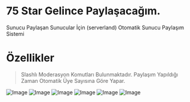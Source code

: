 # 75 Star Gelince Paylaşacağım.
Sunucu Paylaşan Sunucular İçin (serverland) Otomatik Sunucu Paylaşım Sistemi

# Özellikler
> Slashlı Moderasyon Komutları Bulunmaktadır. Paylaşım Yapıldığı Zaman Otomatik Üye Sayısına Göre Yapar.

![Image](https://cdn.discordapp.com/attachments/1183247273736540190/1183965175787819048/botresim1.png)
![Image](https://cdn.discordapp.com/attachments/1183247273736540190/1183965176156930088/botresim2.png)
![Image](https://cdn.discordapp.com/attachments/1183247273736540190/1183965176567975936/botresim3.png)
![Image](https://cdn.discordapp.com/attachments/1183247273736540190/1183965176916086794/botresim4.png)
![Image](https://cdn.discordapp.com/attachments/1183247273736540190/1183965177268420759/botresim6.png)
![Image](https://cdn.discordapp.com/attachments/1183247273736540190/1183965177922736189/botresim5.png)
